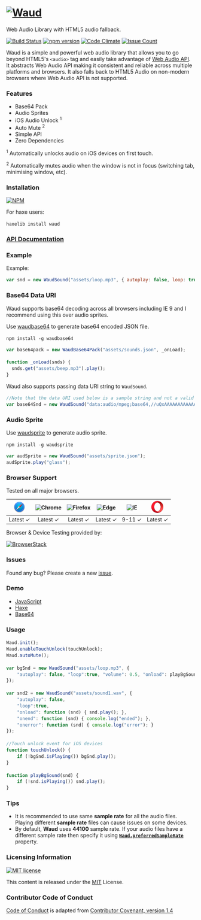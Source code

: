 # <a href="http://waudjs.com"><img class="logo" width="280" height="60" src="http://waud.github.io/images/logo/logo.png" alt="Waud"/></a>
Web Audio Library with HTML5 audio fallback.

[![Build Status](https://travis-ci.org/waud/waud.svg?branch=dev)](https://travis-ci.org/waud/waud)
[![npm version](https://badge.fury.io/js/waud.js.svg)](https://badge.fury.io/js/waud.js)
[![Code Climate](https://codeclimate.com/github/waud/waud/badges/gpa.svg)](https://codeclimate.com/github/waud/waud)
[![Issue Count](https://codeclimate.com/github/waud/waud/badges/issue_count.svg)](https://codeclimate.com/github/waud/waud/issues)

Waud is a simple and powerful web audio library that allows you to go beyond HTML5's `<audio>` tag and easily take advantage of [Web Audio API](https://developer.mozilla.org/en-US/docs/Web/API/Web_Audio_API). It abstracts Web Audio API making it consistent and reliable across multiple platforms and browsers. It also falls back to HTML5 Audio on non-modern browsers where Web Audio API is not supported.

### Features

- Base64 Pack
- Audio Sprites
- iOS Audio Unlock <sup>1</sup>
- Auto Mute <sup>2</sup>
- Simple API
- Zero Dependencies

<sup>1</sup> Automatically unlocks audio on iOS devices on first touch.

<sup>2</sup> Automatically mutes audio when the window is not in focus (switching tab, minimising window, etc).

### Installation

[![NPM](https://nodei.co/npm/waud.js.png?downloads=true&downloadRank=true)](https://www.npmjs.com/package/waud.js/)

For haxe users:

`haxelib install waud`

### [API Documentation](http://waud.github.io/api/)

### Example

Example: 
```js
var snd = new WaudSound("assets/loop.mp3", { autoplay: false, loop: true, volume: 0.5, onload: playBgSound });
```

### Base64 Data URI

Waud supports base64 decoding across all browsers including IE 9 and I recommend using this over audio sprites.

Use [waudbase64](https://github.com/waud/waudbase64) to generate base64 encoded JSON file.

`npm install -g waudbase64`

```js
var base64pack = new WaudBase64Pack("assets/sounds.json", _onLoad);

function _onLoad(snds) {
  snds.get("assets/beep.mp3").play();
}
```

Waud also supports passing data URI string to `WaudSound`.

```js
//Note that the data URI used below is a sample string and not a valid sound
var base64Snd = new WaudSound("data:audio/mpeg;base64,//uQxAAAAAAAAAAAAASW5mbwAAAA8AAABEAABwpgADBwsLDxISF");
```

### Audio Sprite

Use [waudsprite](https://github.com/waud/waudsprite) to generate audio sprite.

`npm install -g waudsprite`

```js
var audSprite = new WaudSound("assets/sprite.json");
audSprite.play("glass");
```

### Browser Support

Tested on all major browsers.

| <img src="https://raw.githubusercontent.com/alrra/browser-logos/master/safari/safari_32x32.png" alt="Safari"> | <img src="https://raw.githubusercontent.com/alrra/browser-logos/master/chrome/chrome_32x32.png" alt="Chrome"> | <img src="https://raw.githubusercontent.com/alrra/browser-logos/master/firefox/firefox_32x32.png" alt="Firefox"> | <img src="https://raw.githubusercontent.com/alrra/browser-logos/master/edge/edge_32x32.png" alt="Edge"> | <img src="https://raw.githubusercontent.com/alrra/browser-logos/master/internet-explorer/internet-explorer_32x32.png" alt="IE"> | <img src="https://raw.githubusercontent.com/alrra/browser-logos/master/opera/opera_32x32.png" alt="Opera"> |
|:--:|:--:|:--:|:--:|:--:|:--:|
| Latest ✓ | Latest ✓ | Latest ✓ | Latest ✓ | 9-11 ✓ | Latest ✓ |

Browser & Device Testing provided by:

[![BrowserStack](http://waud.github.io/images/browserstack.png)](https://www.browserstack.com)

### Issues

Found any bug? Please create a new [issue](https://github.com/waud/waud/issues/new).

### Demo

- [JavaScript](http://waud.github.io/sample/js.html)
- [Haxe](http://waud.github.io/sample/)
- [Base64](http://waud.github.io/sample/base64.html)

### Usage

```js
Waud.init();
Waud.enableTouchUnlock(touchUnlock);
Waud.autoMute();

var bgSnd = new WaudSound("assets/loop.mp3", {
	"autoplay": false, "loop":true, "volume": 0.5, "onload": playBgSound
});

var snd2 = new WaudSound("assets/sound1.wav", {
	"autoplay": false,
	"loop":true,
	"onload": function (snd) { snd.play(); },
	"onend": function (snd) { console.log("ended"); },
	"onerror": function (snd) { console.log("error"); }
});

//Touch unlock event for iOS devices
function touchUnlock() {
	if (!bgSnd.isPlaying()) bgSnd.play();
}

function playBgSound(snd) {
	if (!snd.isPlaying()) snd.play();
}
```

### Tips

- It is recommended to use same **sample rate** for all the audio files. Playing different **sample rate** files can cause issues on some devices.
- By default, **Waud** uses **44100** sample rate. If your audio files have a different sample rate then specify it using [**`Waud.preferredSampleRate`**](http://waud.github.io/docs/classes/Waud.html#property_preferredSampleRate) property.

### Licensing Information

<a rel="license" href="http://opensource.org/licenses/MIT">
<img alt="MIT license" height="40" src="http://upload.wikimedia.org/wikipedia/commons/c/c3/License_icon-mit.svg" /></a>

This content is released under the [MIT](http://opensource.org/licenses/MIT) License.

### Contributor Code of Conduct ###

[Code of Conduct](https://github.com/CoralineAda/contributor_covenant) is adapted from [Contributor Covenant, version 1.4](http://contributor-covenant.org/version/1/4)
